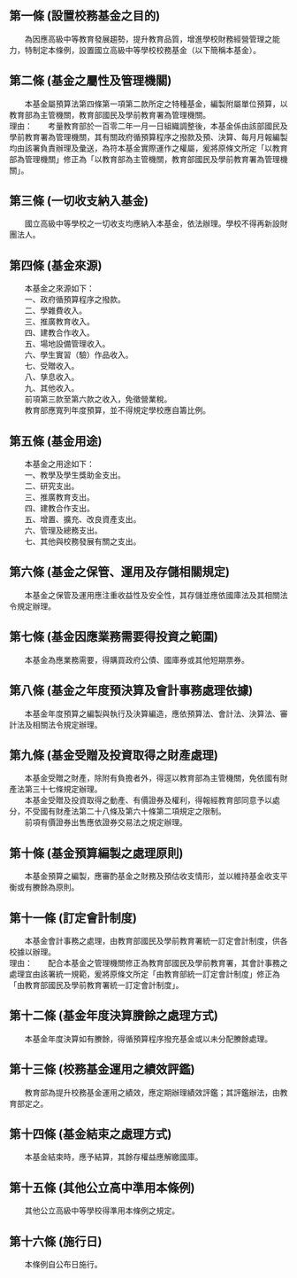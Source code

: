 第一條 (設置校務基金之目的)
---------------------------
　　為因應高級中等教育發展趨勢，提升教育品質，增進學校財務經營管理之能力，特制定本條例，設置國立高級中等學校校務基金（以下簡稱本基金）。  


第二條 (基金之屬性及管理機關)
-----------------------------
　　本基金屬預算法第四條第一項第二款所定之特種基金，編製附屬單位預算，以教育部為主管機關，教育部國民及學前教育署為管理機關。  
理由：　　考量教育部於一百零二年一月一日組織調整後，本基金係由該部國民及學前教育署為管理機關，其有關政府循預算程序之撥款及預、決算、每月月報編製均由該署負責辦理及彙送，為符本基金實際運作之權屬，爰將原條文所定「以教育部為管理機關」修正為「以教育部為主管機關，教育部國民及學前教育署為管理機關」。

第三條 (一切收支納入基金)
-------------------------
　　國立高級中等學校之一切收支均應納入本基金，依法辦理。學校不得再新設財團法人。  


第四條 (基金來源)
-----------------
　　本基金之來源如下：  
　　一、政府循預算程序之撥款。  
　　二、學雜費收入。  
　　三、推廣教育收入。  
　　四、建教合作收入。  
　　五、場地設備管理收入。  
　　六、學生實習（驗）作品收入。  
　　七、受贈收入。  
　　八、孳息收入。  
　　九、其他收入。  
　　前項第三款至第六款之收入，免徵營業稅。  
　　教育部應寬列年度預算，並不得規定學校應自籌比例。  


第五條 (基金用途)
-----------------
　　本基金之用途如下：  
　　一、教學及學生獎助金支出。  
　　二、研究支出。  
　　三、推廣教育支出。  
　　四、建教合作支出。  
　　五、增置、擴充、改良資產支出。  
　　六、管理及總務支出。  
　　七、其他與校務發展有關之支出。  


第六條 (基金之保管、運用及存儲相關規定)
---------------------------------------
　　本基金之保管及運用應注重收益性及安全性，其存儲並應依國庫法及其相關法令規定辦理。  


第七條 (基金因應業務需要得投資之範圍)
-------------------------------------
　　本基金為應業務需要，得購買政府公債、國庫券或其他短期票券。  


第八條 (基金之年度預決算及會計事務處理依據)
-------------------------------------------
　　本基金年度預算之編製與執行及決算編造，應依預算法、會計法、決算法、審計法及相關法令規定辦理。  


第九條 (基金受贈及投資取得之財產處理)
-------------------------------------
　　本基金受贈之財產，除附有負擔者外，得逕以教育部為主管機關，免依國有財產法第三十七條規定辦理。  
　　本基金受贈及投資取得之動產、有價證券及權利，得報經教育部同意予以處分，不受國有財產法第二十八條及第六十條第二項規定之限制。  
　　前項有價證券出售應依證券交易法之規定辦理。  


第十條 (基金預算編製之處理原則)
-------------------------------
　　本基金預算之編製，應審酌基金之財務及預估收支情形，並以維持基金收支平衡或有賸餘為原則。  


第十一條 (訂定會計制度)
-----------------------
　　本基金會計事務之處理，由教育部國民及學前教育署統一訂定會計制度，供各校據以辦理。  
理由：　　配合本基金之管理機關修正為教育部國民及學前教育署，其會計事務之處理宜由該署統一規範，爰將原條文所定「由教育部統一訂定會計制度」修正為「由教育部國民及學前教育署統一訂定會計制度」。

第十二條 (基金年度決算賸餘之處理方式)
-------------------------------------
　　本基金年度決算如有賸餘，得循預算程序撥充基金或以未分配賸餘處理。  


第十三條 (校務基金運用之績效評鑑)
---------------------------------
　　教育部為提升校務基金運用之績效，應定期辦理績效評鑑；其評鑑辦法，由教育部定之。  


第十四條 (基金結束之處理方式)
-----------------------------
　　本基金結束時，應予結算，其餘存權益應解繳國庫。  


第十五條 (其他公立高中準用本條例)
---------------------------------
　　其他公立高級中等學校得準用本條例之規定。  


第十六條 (施行日)
-----------------
　　本條例自公布日施行。